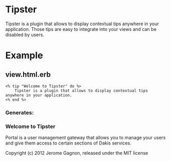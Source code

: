 Tipster
==============

Tipster is a plugin that allows to display contextual tips anywhere in your application.
Those tips are easy to integrate into your views and can be disabled by users.


Example
=======

## view.html.erb

    <% tip "Welcome to Tipster" do %>
        Tipster is a plugin that allows to display contextual tips anywhere in your application.
    <% end %>

### Generates:

<div class="tip">
    <div class="title">
        <h3>Welcome to Tipster</h3>
        <a href="/tipster/-736365685/hide" class="close"></a>
    </div>
    <div class="content">
        Portal is a user management gateway that allows you to manage your users and give them access to certain sections of Dakis services. 
    </div>
</div>

Copyright (c) 2012 Jerome Gagnon, released under the MIT license

